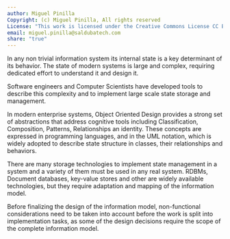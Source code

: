 ```yaml
---
author: Miguel Pinilla
Copyright: (c) Miguel Pinilla, All rights reserved
License: "This work is licensed under the Creative Commons License CC BY-NC-SA 4.0: https://creativecommons.org/licenses/by-nc-sa/4.0/"
email: miguel.pinilla@saldubatech.com
share: "true"
---
```

In any non trivial information system its internal state is a key determinant of its behavior. The state of modern systems is large and complex, requiring dedicated effort to understand it and design it.

Software engineers and Computer Scientists have developed tools to describe this complexity and to implement large scale state storage and management.

In modern enterprise systems, Object Oriented Design provides a strong set of abstractions that address cognitive tools including Classification, Composition, Patterns, Relationships an identity. These concepts are expressed in programming languages, and in the UML notation, which is widely adopted to describe state structure in classes, their relationships and behaviors.

There are many storage technologies to implement state management in a system and a variety of them must be used in any real system. RDBMs, Document databases, key-value stores and other are widely available technologies, but they require adaptation and mapping of the information model. 

Before finalizing the design of the information model, non-functional considerations need to be taken into account before the work is split into implementation tasks, as some of the design decisions require the scope of the complete information model.
